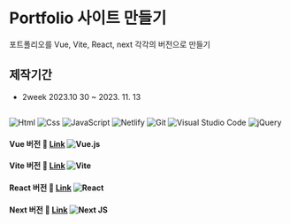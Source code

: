 # Portfolio 사이트 만들기

포트폴리오를 Vue, Vite, React, next 각각의 버전으로 만들기

## 제작기간
- 2week 2023.10 30 ~ 2023. 11. 13

##
<img alt="Html" src ="https://img.shields.io/badge/HTML5-E34F26.svg?&style=for-the-badge&logo=HTML5&logoColor=white"/> <img alt="Css" src ="https://img.shields.io/badge/CSS3-1572B6.svg?&style=for-the-badge&logo=CSS3&logoColor=white"/> <img alt="JavaScript" src ="https://img.shields.io/badge/JavaScriipt-F7DF1E.svg?&style=for-the-badge&logo=JavaScript&logoColor=black"/> <img alt="Netlify" src="https://img.shields.io/badge/Netlify-00C7B7?logo=Netlify&logoColor=white" /> <img alt="Git" src="https://img.shields.io/badge/Git-F05032?logo=Git&logoColor=white" /> <img alt="Visual Studio Code" src="https://img.shields.io/badge/Visual Studio Code-007ACC?logo=Visual Studio Code&logoColor=white" /> ![jQuery](https://img.shields.io/badge/jquery-%230769AD.svg?style=for-the-badge&logo=jquery&logoColor=white)

#### Vue 버전 🍒 [Link](https://vue-project2023-hoons.vercel.app/) ![Vue.js](https://img.shields.io/badge/vuejs-%2335495e.svg?style=for-the-badge&logo=vuedotjs&logoColor=%234FC08D)

#### Vite 버전 💎 [Link](https://vite-project-2023.netlify.app/) ![Vite](https://img.shields.io/badge/vite-%23646CFF.svg?style=for-the-badge&logo=vite&logoColor=white)

#### React 버전 💚 [Link](https://hoons-react-project-aaa3b.web.app/) ![React](https://img.shields.io/badge/react-%2320232a.svg?style=for-the-badge&logo=react&logoColor=%2361DAFB)

#### Next 버전 🏅 [Link](https://next-project02.vercel.app/) ![Next JS](https://img.shields.io/badge/Next-black?style=for-the-badge&logo=next.js&logoColor=white)

